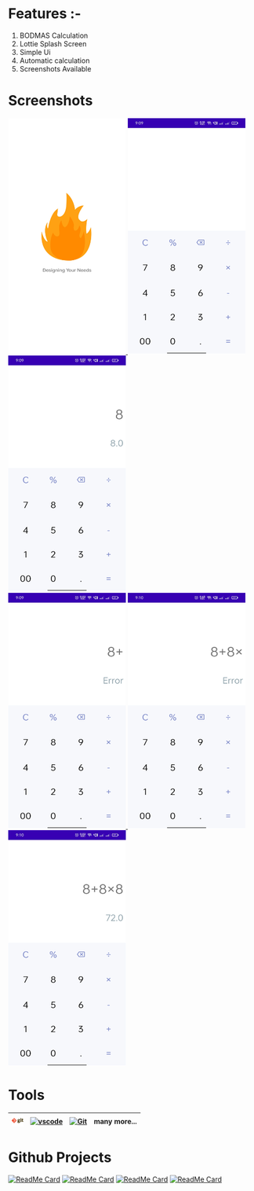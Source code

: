 # Features :-
1. BODMAS Calculation
2. Lottie Splash Screen
3. Simple Ui
4. Automatic calculation
5. Screenshots Available

# Screenshots
<a href="https://github.com/Dev-NeeluSingh/SimpleCalculator/blob/master/Screenshot%201.jpg.jpg">
      <img alt="Qries" src="https://github.com/Dev-NeeluSingh/SimpleCalculator/blob/master/Screenshot%201.jpg" width=240" height="480">
</a>

<a href="https://github.com/Dev-NeeluSingh/SimpleCalculator/blob/master/Screenshot%204.jpg.jpg">
      <img alt="Qries" src="https://github.com/Dev-NeeluSingh/SimpleCalculator/blob/master/Screenshot%204.jpg" width=240" height="480">
</a>

<a href="https://github.com/Dev-NeeluSingh/SimpleCalculator/blob/master/Screenshot%202.jpg.jpg">
      <img alt="Qries" src="https://github.com/Dev-NeeluSingh/SimpleCalculator/blob/master/Screenshot%202.jpg" width=240" height="480">
</a>
</br>
<a href="https://github.com/Dev-NeeluSingh/SimpleCalculator/blob/master/Screenshot%203.jpg.jpg">
      <img alt="Qries" src="https://github.com/Dev-NeeluSingh/SimpleCalculator/blob/master/Screenshot%203.jpg" width=240" height="480">
</a>

<a href="https://github.com/Dev-NeeluSingh/SimpleCalculator/blob/master/Screenshot%205.jpg.jpg">
      <img alt="Qries" src="https://github.com/Dev-NeeluSingh/SimpleCalculator/blob/master/Screenshot%205.jpg" width=240" height="480">
</a>

<a href="https://github.com/Dev-NeeluSingh/SimpleCalculator/blob/master/Screenshot%206.jpg.jpg">
      <img alt="Qries" src="https://github.com/Dev-NeeluSingh/SimpleCalculator/blob/master/Screenshot%206.jpg" width=240" height="480">
</a>

# Tools
| [<img src="https://raw.githubusercontent.com/github/explore/80688e429a7d4ef2fca1e82350fe8e3517d3494d/topics/git/git.png" alt="Git" width="24">](https://git-scm.com/) |  [<img src="https://upload.wikimedia.org/wikipedia/commons/thumb/2/2d/Visual_Studio_Code_1.18_icon.svg/1200px-Visual_Studio_Code_1.18_icon.svg.png" alt="vscode" width="24">](https://code.visualstudio.com/) | [<img src="https://upload.wikimedia.org/wikipedia/commons/thumb/c/c1/Android_Studio_icon_%282023%29.svg/800px-Android_Studio_icon_%282023%29.svg.png" alt="Git" width="24">](https://developer.android.com/studio) | many more...
|---|---|---|---|
# Github Projects
[![ReadMe Card](https://github-readme-stats.vercel.app/api/pin/?username=Dev-NeeluSingh&repo=Scientific-Calculator&show_owner=true)](https://github.com/Dev-NeeluSingh/Scientific-Calculator)
[![ReadMe Card](https://github-readme-stats.vercel.app/api/pin/?username=Dev-NeeluSingh&repo=Flashlight-App&show_owner=true)](https://github.com/Dev-NeeluSingh/Flashlight-App)
[![ReadMe Card](https://github-readme-stats.vercel.app/api/pin/?username=Dev-NeeluSingh&repo=Runtime-Notification-Permission&show_owner=true)](https://github.com/Dev-NeeluSingh/Runtime-Notification-Permission)
[![ReadMe Card](https://github-readme-stats.vercel.app/api/pin/?username=Dev-NeeluSingh&repo=Fullscreen-Activity-Android-11-Above&show_owner=true)](https://github.com/Dev-NeeluSingh/Fullscreen-Activity-Android-11-Above)
